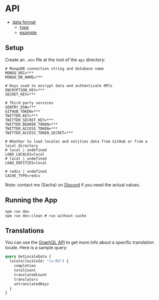 # API

- [data format](#data-format)
    - [type](#type-definition)
    - [example](#example-data)

## Setup

Create an `.env` file at the root of the `api` directory: 

```
# MongoDB connection string and database name
MONGO_URI=***
MONGO_DB_NAME=***

# Keys used to encrypt data and authenticate RPCs
ENCRYPTION_KEY=***
SECRET_KEY=***

# Third party services
SENTRY_DSN=***
GITHUB_TOKEN=***
TWITTER_KEY=***
TWITTER_SECRET_KEY=***
TWITTER_BEARER_TOKEN=***
TWITTER_ACCESS_TOKEN=***
TWITTER_ACCESS_TOKEN_SECRET=***

# Whether to load locales and entities data from GitHub or from a local directory
# local | undefined
LOAD_LOCALES=local
# local | undefined
LOAD_ENTITIES=local

# redis | undefined
CACHE_TYPE=redis
```

Note: contact me (Sacha) on [Discord](https://discord.gg/zRDb35jfrt) if you need the actual values. 

## Running the App

```
npm run dev
npm run dev:clean # run without cache
```

## Translations

You can use the [GraphQL API](http://localhost:4001/) to get more info about a specific translation locale. Here is a sample query:

```graphql
query GetLocaleData {
  locale(localeId: "ru-RU") {
    completion
    totalCount
    translatedCount
    translators
    untranslatedKeys
  }
}
```
